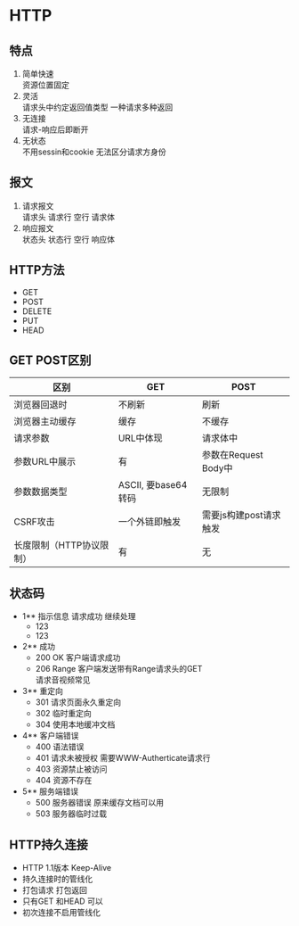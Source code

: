 # HTTP
## 特点
1. 简单快速  
资源位置固定
2. 灵活  
请求头中约定返回值类型 一种请求多种返回
3. 无连接  
请求-响应后即断开
4. 无状态    
不用sessin和cookie 无法区分请求方身份
## 报文
1. 请求报文  
请求头 请求行 空行 请求体
2. 响应报文  
状态头 状态行 空行 响应体
## HTTP方法
- GET
- POST
- DELETE
- PUT
- HEAD
## GET POST区别
|区别|GET|POST|
|----|---|----|
|浏览器回退时|不刷新|刷新|
|浏览器主动缓存|缓存|不缓存|
|请求参数|URL中体现|请求体中|
|参数URL中展示|有|参数在Request Body中|
|参数数据类型|ASCII, 要base64转码|无限制|
|CSRF攻击|一个外链即触发|需要js构建post请求触发|
|长度限制（HTTP协议限制）|有|无|
## 状态码
- 1** 指示信息 请求成功 继续处理
   - 123
   - 123
- 2** 成功
   - 200 OK 客户端请求成功
   - 206 Range 客户端发送带有Range请求头的GET  
   请求音视频常见
- 3** 重定向
   - 301 请求页面永久重定向
   - 302 临时重定向
   - 304 使用本地缓冲文档
- 4** 客户端错误
   - 400 语法错误 
   - 401 请求未被授权 需要WWW-Autherticate请求行
   - 403 资源禁止被访问
   - 404 资源不存在
- 5** 服务端错误
   - 500 服务器错误 原来缓存文档可以用
   - 503 服务器临时过载
   
## HTTP持久连接
- HTTP 1.1版本 Keep-Alive
- 持久连接时的管线化 
- 打包请求 打包返回
- 只有GET 和HEAD 可以
- 初次连接不启用管线化
